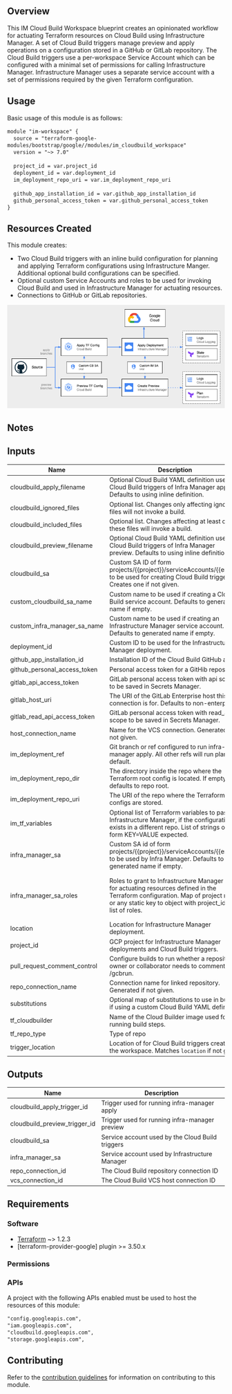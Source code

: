 ## Overview

This IM Cloud Build Workspace blueprint creates an opinionated workflow for actuating Terraform
resources on Cloud Build using Infrastructure Manager. A set of Cloud Build triggers manage
preview and apply operations on a configuration stored in a GitHub or GitLab repository.
The Cloud Build triggers use a per-workspace Service Account which can be configured with a 
minimal set of permissions for calling Infrastructure Manager. Infrastructure Manager uses a separate
service account with a set of permissions required by the given Terraform configuration.

## Usage

Basic usage of this module is as follows:

```hcl
module "im-workspace" {
  source = "terraform-google-modules/bootstrap/google//modules/im_cloudbuild_workspace"
  version = "~> 7.0"

  project_id = var.project_id
  deployment_id = var.deployment_id
  im_deployment_repo_uri = var.im_deployment_repo_uri

  github_app_installation_id = var.github_app_installation_id
  github_personal_access_token = var.github_personal_access_token
}
```

## Resources Created

This module creates:
- Two Cloud Build triggers with an inline build configuration for planning and applying Terraform configurations
using Infrastructure Manger. Additional optional build configurations can be specified.
- Optional custom Service Accounts and roles to be used for invoking Cloud Build and used in Infrastructure Manager
for actuating resources.
- Connections to GitHub or GitLab repositories.

![](./assets/arch.png)

## Notes

<!-- BEGINNING OF PRE-COMMIT-TERRAFORM DOCS HOOK -->
## Inputs

| Name | Description | Type | Default | Required |
|------|-------------|------|---------|:--------:|
| cloudbuild\_apply\_filename | Optional Cloud Build YAML definition used for Cloud Build triggers of Infra Manager apply. Defaults to using inline definition. | `string` | `null` | no |
| cloudbuild\_ignored\_files | Optional list. Changes only affecting ignored files will not invoke a build. | `list(string)` | `[]` | no |
| cloudbuild\_included\_files | Optional list. Changes affecting at least one of these files will invoke a build. | `list(string)` | `[]` | no |
| cloudbuild\_preview\_filename | Optional Cloud Build YAML definition used for Cloud Build triggers of Infra Manager preview. Defaults to using inline definition. | `string` | `null` | no |
| cloudbuild\_sa | Custom SA ID of form projects/{{project}}/serviceAccounts/{{email}} to be used for creating Cloud Build triggers. Creates one if not given. | `string` | `""` | no |
| custom\_cloudbuild\_sa\_name | Custom name to be used if creating a Cloud Build service account. Defaults to generated name if empty. | `string` | `""` | no |
| custom\_infra\_manager\_sa\_name | Custom name to be used if creating an Infrastructure Manager service account. Defaults to generated name if empty. | `string` | `""` | no |
| deployment\_id | Custom ID to be used for the Infrastructure Manager deployment. | `string` | n/a | yes |
| github\_app\_installation\_id | Installation ID of the Cloud Build GitHub app. | `string` | `""` | no |
| github\_personal\_access\_token | Personal access token for a GitHib repository. | `string` | `""` | no |
| gitlab\_api\_access\_token | GitLab personal access token with api scope to be saved in Secrets Manager. | `string` | `null` | no |
| gitlab\_host\_uri | The URI of the GitLab Enterprise host this connection is for. Defaults to non-enterprise. | `string` | `""` | no |
| gitlab\_read\_api\_access\_token | GitLab personal access token with read\_api scope to be saved in Secrets Manager. | `string` | `null` | no |
| host\_connection\_name | Name for the VCS connection. Generated if not given. | `string` | `""` | no |
| im\_deployment\_ref | Git branch or ref configured to run infra-manager apply. All other refs will run plan by default. | `string` | `""` | no |
| im\_deployment\_repo\_dir | The directory inside the repo where the Terraform root config is located. If empty defaults to repo root. | `string` | `""` | no |
| im\_deployment\_repo\_uri | The URI of the repo where the Terraform configs are stored. | `string` | n/a | yes |
| im\_tf\_variables | Optional list of Terraform variables to pass to Infrastructure Manager, if the configuration exists in a different repo. List of strings of form KEY=VALUE expected. | `string` | `null` | no |
| infra\_manager\_sa | Custom SA id of form projects/{{project}}/serviceAccounts/{{email}} to be used by Infra Manager. Defaults to generated name if empty. | `string` | `""` | no |
| infra\_manager\_sa\_roles | Roles to grant to Infrastructure Manager SA for actuating resources defined in the Terraform configuration. Map of project name or any static key to object with project\_id and list of roles. | <pre>map(object({<br>    project_id = string<br>    roles      = list(string)<br>  }))</pre> | `{}` | no |
| location | Location for Infrastructure Manager deployment. | `string` | `"us-central1"` | no |
| project\_id | GCP project for Infrastructure Manager deployments and Cloud Build triggers. | `string` | n/a | yes |
| pull\_request\_comment\_control | Configure builds to run whether a repository owner or collaborator needs to comment /gcbrun. | `string` | `"COMMENTS_ENABLED_FOR_EXTERNAL_CONTRIBUTORS_ONLY"` | no |
| repo\_connection\_name | Connection name for linked repository. Generated if not given. | `string` | `""` | no |
| substitutions | Optional map of substitutions to use in builds if using a custom Cloud Build YAML definition. | `map(string)` | `{}` | no |
| tf\_cloudbuilder | Name of the Cloud Builder image used for running build steps. | `string` | `"hashicorp/terraform:1.2.3"` | no |
| tf\_repo\_type | Type of repo | `string` | `"GITHUB"` | no |
| trigger\_location | Location of for Cloud Build triggers created in the workspace. Matches `location` if not given. | `string` | `"us-central1"` | no |

## Outputs

| Name | Description |
|------|-------------|
| cloudbuild\_apply\_trigger\_id | Trigger used for running infra-manager apply |
| cloudbuild\_preview\_trigger\_id | Trigger used for running infra-manager preview |
| cloudbuild\_sa | Service account used by the Cloud Build triggers |
| infra\_manager\_sa | Service account used by Infrastructure Manager |
| repo\_connection\_id | The Cloud Build repository connection ID |
| vcs\_connection\_id | The Cloud Build VCS host connection ID |

<!-- END OF PRE-COMMIT-TERRAFORM DOCS HOOK -->

## Requirements

### Software

-   [Terraform](https://www.terraform.io/downloads.html) ~> 1.2.3
-   [terraform-provider-google] plugin >= 3.50.x

### Permissions

### APIs

A project with the following APIs enabled must be used to host the
resources of this module:

```hcl
"config.googleapis.com",
"iam.googleapis.com",
"cloudbuild.googleapis.com",
"storage.googleapis.com",
```

## Contributing

Refer to the [contribution guidelines](../../CONTRIBUTING.md) for
information on contributing to this module.